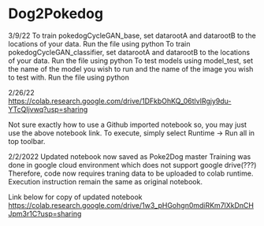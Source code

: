 # Dog2Pokedog
3/9/22
To train pokedogCycleGAN_base, set datarootA and datarootB to the locations of your data.
Run the file using python
To train pokedogCycleGAN_classifier, set datarootA and datarootB to the locations of your data.
Run the file using python
To test models using model_test, set the name of the model you wish to run and the name of the image you wish to test with.
Run the file using python

2/26/22
https://colab.research.google.com/drive/1DFkbOhKQ_06tlvIRgjy9du-YTcQIjvwq?usp=sharing

Not sure exactly how to use a Github imported notebook so, you may just use the above notebook link.
To execute, simply select Runtime -> Run all in top toolbar.

2/2/2022
Updated notebook now saved as Poke2Dog master
Training was done in google cloud environment which does not support google drive(???)
Therefore, code now requires traning data to be uploaded to colab runtime.
Execution instruction remain the same as original notebook.

Link below for copy of updated notebook
https://colab.research.google.com/drive/1w3_pHGohgn0mdiRKm7lXkDnCHJpm3r1C?usp=sharing
